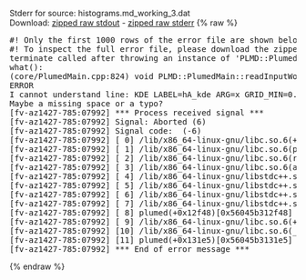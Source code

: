 Stderr for source:  histograms.md_working_3.dat   
Download: [zipped raw stdout](histograms.md_working_3.dat.plumed.stdout.txt.zip) - [zipped raw stderr](histograms.md_working_3.dat.plumed.stderr.txt.zip) 
{% raw %}
<pre>
#! Only the first 1000 rows of the error file are shown below
#! To inspect the full error file, please download the zipped raw stderr file above
terminate called after throwing an instance of 'PLMD::Plumed::ExceptionError'
what():
(core/PlumedMain.cpp:824) void PLMD::PlumedMain::readInputWords(const std::vector<std::__cxx11::basic_string<char> >&)
ERROR
I cannot understand line: KDE LABEL=hA_kde ARG=x GRID_MIN=0.0 GRID_MAX=3.0 GRID_BIN=100 HEIGHTS=hA_h METRIC=hA_icov
Maybe a missing space or a typo?
[fv-az1427-785:07992] *** Process received signal ***
[fv-az1427-785:07992] Signal: Aborted (6)
[fv-az1427-785:07992] Signal code:  (-6)
[fv-az1427-785:07992] [ 0] /lib/x86_64-linux-gnu/libc.so.6(+0x42520)[0x7ff9b0442520]
[fv-az1427-785:07992] [ 1] /lib/x86_64-linux-gnu/libc.so.6(pthread_kill+0x12c)[0x7ff9b04969fc]
[fv-az1427-785:07992] [ 2] /lib/x86_64-linux-gnu/libc.so.6(raise+0x16)[0x7ff9b0442476]
[fv-az1427-785:07992] [ 3] /lib/x86_64-linux-gnu/libc.so.6(abort+0xd3)[0x7ff9b04287f3]
[fv-az1427-785:07992] [ 4] /lib/x86_64-linux-gnu/libstdc++.so.6(+0xa2b9e)[0x7ff9b08a2b9e]
[fv-az1427-785:07992] [ 5] /lib/x86_64-linux-gnu/libstdc++.so.6(+0xae20c)[0x7ff9b08ae20c]
[fv-az1427-785:07992] [ 6] /lib/x86_64-linux-gnu/libstdc++.so.6(+0xae277)[0x7ff9b08ae277]
[fv-az1427-785:07992] [ 7] /lib/x86_64-linux-gnu/libstdc++.so.6(__cxa_rethrow+0x4b)[0x7ff9b08ae52b]
[fv-az1427-785:07992] [ 8] plumed(+0x12f48)[0x56045b312f48]
[fv-az1427-785:07992] [ 9] /lib/x86_64-linux-gnu/libc.so.6(+0x29d90)[0x7ff9b0429d90]
[fv-az1427-785:07992] [10] /lib/x86_64-linux-gnu/libc.so.6(__libc_start_main+0x80)[0x7ff9b0429e40]
[fv-az1427-785:07992] [11] plumed(+0x131e5)[0x56045b3131e5]
[fv-az1427-785:07992] *** End of error message ***
</pre>
{% endraw %}
